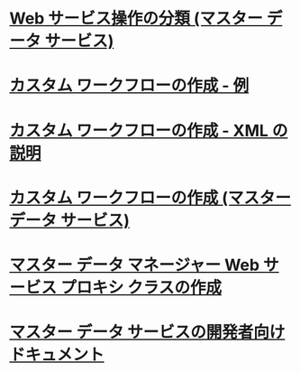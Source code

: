 # [Web サービス操作の分類 (マスター データ サービス)](categorized-web-service-operations-master-data-services.md)
# [カスタム ワークフローの作成 - 例](create-a-custom-workflow-example.md)
# [カスタム ワークフローの作成 - XML の説明](create-a-custom-workflow-xml-description.md)
# [カスタム ワークフローの作成 (マスター データ サービス)](create-a-custom-workflow-master-data-services.md)
# [マスター データ マネージャー Web サービス プロキシ クラスの作成](create-master-data-manager-web-service-proxy-classes.md)
# [マスター データ サービスの開発者向けドキュメント](master-data-services-developer-documentation.md)
